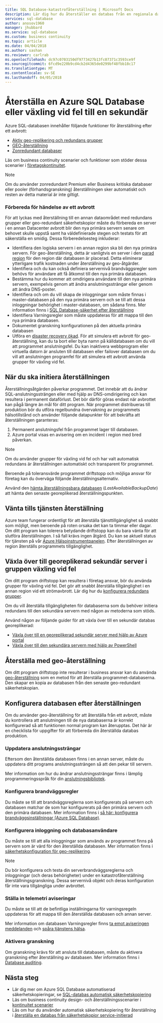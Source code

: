 ```yaml
---
title: SQL Database-katastrofåterställning | Microsoft Docs
description: Lär dig hur du återställer en databas från en regionala datacenter avbrott eller ett fel med Azure SQL Database aktiv geo-replikering och funktioner för geo-återställning.
services: sql-database
author: anosov1960
manager: jhubbard
ms.service: sql-database
ms.custom: business continuity
ms.topic: article
ms.date: 04/04/2018
ms.author: sashan
ms.reviewer: carlrab
ms.openlocfilehash: dc97c0703150df9773427b13fc07371c3593ce9f
ms.sourcegitcommit: 6fcd9e220b9cd4cb2d4365de0299bf48fbb18c17
ms.translationtype: MT
ms.contentlocale: sv-SE
ms.lasthandoff: 04/05/2018
---
```

# <a name="restore-an-azure-sql-database-or-failover-to-a-secondary"></a>Återställa en Azure SQL Database eller växling vid fel till en sekundär
Azure SQL-databasen innehåller följande funktioner för återställning efter ett avbrott:

* [Aktiv geo-replikering och redundans grupper](sql-database-geo-replication-overview.md)
* [GEO-återställning](sql-database-recovery-using-backups.md#point-in-time-restore)
* [Zonredundant databaser](sql-database-high-availability.md)

Läs om business continuity scenarier och funktioner som stöder dessa scenarier i [företagskontinuitet](sql-database-business-continuity.md).

> [!NOTE]
> Om du använder zonredundant Premium eller Business kritiska databaser eller pooler (förhandsgranskning) återställningen sker automatiskt och resten av detta material är inte giltigt. 

### <a name="prepare-for-the-event-of-an-outage"></a>Förbereda för händelse av ett avbrott
För att lyckas med återställning till en annan dataområdet med redundans grupper eller geo-redundant säkerhetskopior måste du förbereda en server i en annan Datacenter avbrott blir den nya primära servern senare om behovet skulle uppstå samt ha väldefinierade stegen och testats för att säkerställa en smidig. Dessa förberedelsesteg inkluderar:

* Identifiera den logiska servern i en annan region ska bli den nya primära servern. För geo-återställning, detta är vanligtvis en server i den [parad region](../best-practices-availability-paired-regions.md) för den region där databasen är placerad. Detta eliminerar ytterligare trafik kostnaden under återställning av geo-åtgärder.
* Identifiera och du kan också definiera servernivå brandväggsregler som behövs för användare att få åtkomst till den nya primära databasen.
* Bestämma hur du kommer att omdirigera användare till den nya primära servern, exempelvis genom att ändra anslutningssträngar eller genom att ändra DNS-poster.
* Identifiera och om du vill skapa de inloggningar som måste finnas i master-databasen på den nya primära servern och se till att dessa inloggningar behörighet i master-databasen, om sådana finns. Mer information finns i [SQL Database-säkerhet efter återställning](sql-database-geo-replication-security-config.md)
* Identifiera Varningsregler som måste uppdateras för att mappa till den nya primära databasen.
* Dokumentet granskning konfigurationen på den aktuella primära databasen
* Utföra en [disaster recovery ökad](sql-database-disaster-recovery-drills.md). För att simulera ett avbrott för geo-återställning, kan du ta bort eller byta namn på källdatabasen om du vill att programmet anslutningsfel. Du kan inaktivera webbprogram eller virtuella datorn är ansluten till databasen eller failover databasen om du vill att anslutningen programfel för att simulera ett avbrott använda grupper för växling vid fel.

## <a name="when-to-initiate-recovery"></a>När du ska initiera återställningen
Återställningsåtgärden påverkar programmet. Det innebär att du ändrar SQL-anslutningssträngen eller med hjälp av DNS-omdirigering och kan resultera i permanent dataförlust. Det bör därför göras endast när avbrottet kan pågå längre än mål för ditt program. När programmet distribueras till produktion bör du utföra regelbundna övervakning av programmets hälsotillstånd och använder följande datapunkter för att bekräfta att återställningen garanteras:

1. Permanent anslutningsfel från programmet lager till databasen.
2. Azure portal visas en avisering om en incident i region med bred påverkan.

> [!NOTE]
> Om du använder grupper för växling vid fel och har valt automatisk redundans är återställningen automatiskt och transparent för programmet. 

Beroende på toleransvärde programmet driftstopp och möjliga ansvar för företag kan du överväga följande återställningsalternativ.

Använd den [hämta återställningsbara databasen](https://msdn.microsoft.com/library/dn800985.aspx) (*LastAvailableBackupDate*) att hämta den senaste georeplikerad återställningspunkten.

## <a name="wait-for-service-recovery"></a>Vänta tills tjänsten återställning
Azure team fungerar ordentligt för att återställa tjänsttillgänglighet så snabbt som möjligt, men beroende på roten orsaka det kan ta timmar eller dagar.  Om ditt program kan tolerera betydande driftstopp kan du bara vänta för att slutföra återställningen. I så fall krävs ingen åtgärd. Du kan se aktuell status för tjänsten på vår [Azure Hälsoinstrumentpanelen](https://azure.microsoft.com/status/). Efter återställningen av region återställs programmets tillgänglighet.

## <a name="fail-over-to-geo-replicated-secondary-server-in-the-failover-group"></a>Växla över till georeplikerad sekundär server i gruppen växling vid fel
Om ditt program driftstopp kan resultera i företag ansvar, bör du använda grupper för växling vid fel. Det gör att snabbt återställa tillgänglighet i en annan region vid ett strömavbrott. Lär dig hur du [konfigurera redundans grupper](sql-database-geo-replication-portal.md).

Om du vill återställa tillgängligheten för databaserna som du behöver initiera redundans till den sekundära servern med någon av metoderna som stöds.

Använd någon av följande guider för att växla över till en sekundär databas georeplikerad:

* [Växla över till en georeplikerad sekundär server med hjälp av Azure portal](sql-database-geo-replication-portal.md)
* [Växla över till den sekundära servern med hjälp av PowerShell](scripts/sql-database-setup-geodr-and-failover-database-powershell.md)

## <a name="recover-using-geo-restore"></a>Återställa med geo-återställning
Om ditt program driftstopp inte resulterar i business ansvar kan du använda [geo-återställning](sql-database-recovery-using-backups.md) som en metod för att återställa programmet-databaserna. Den skapar en kopia av databasen från den senaste geo-redundant säkerhetskopian.

## <a name="configure-your-database-after-recovery"></a>Konfigurera databasen efter återställningen
Om du använder geo-återställning för att återställa från ett avbrott, måste du kontrollera att anslutningen till de nya databaserna är korrekt konfigurerad så att funktionen normal program kan återupptas. Det här är en checklista för uppgifter för att förbereda din återställda databas produktion.

### <a name="update-connection-strings"></a>Uppdatera anslutningssträngar
Eftersom den återställda databasen finns i en annan server, måste du uppdatera ditt programs anslutningssträngen så att den pekar till servern.

Mer information om hur du ändrar anslutningssträngar finns i lämplig programmeringsspråk för din [anslutningsbibliotek](sql-database-libraries.md).

### <a name="configure-firewall-rules"></a>Konfigurera brandväggsregler
Du måste se till att brandväggsreglerna som konfigurerats på servern och databasen matchar de som har konfigurerats på den primära servern och den primära databasen. Mer information finns i [så här: konfigurera brandväggsinställningar (Azure SQL Database)](sql-database-configure-firewall-settings.md).

### <a name="configure-logins-and-database-users"></a>Konfigurera inloggning och databasanvändare
Du måste se till att alla inloggningar som används av programmet finns på servern som är värd för den återställda databasen. Mer information finns i [säkerhetskonfiguration för geo-replikering](sql-database-geo-replication-security-config.md).

> [!NOTE]
> Du bör konfigurera och testa din serverbrandväggsreglerna och inloggningar (och deras behörigheter) under en katastrofåterställning återställningsgranskning. Dessa servernivå objekt och deras konfiguration får inte vara tillgängliga under avbrottet.
> 
> 

### <a name="setup-telemetry-alerts"></a>Ställa in telemetri aviseringar
Du måste se till att de befintliga inställningarna för varningsregeln uppdateras för att mappa till den återställda databasen och annan server.

Mer information om databasen Varningsregler finns [ta emot aviseringen meddelanden](../monitoring-and-diagnostics/insights-receive-alert-notifications.md) och [spåra tjänstens hälsa](../monitoring-and-diagnostics/insights-service-health.md).

### <a name="enable-auditing"></a>Aktivera granskning
Om granskning krävs för att ansluta till databasen, måste du aktivera granskning efter återställning av databasen. Mer information finns i [Database auditing](sql-database-auditing.md).

## <a name="next-steps"></a>Nästa steg
* Lär dig mer om Azure SQL Database automatiserad säkerhetskopieringar, se [SQL-databas automatisk säkerhetskopiering](sql-database-automated-backups.md)
* Läs om business continuity design- och återställningsscenarier i [kontinuitet scenarier](sql-database-business-continuity.md)
* Läs om hur du använder automatisk säkerhetskopiering för återställning i [återställa en databas från säkerhetskopior service-initierad](sql-database-recovery-using-backups.md)

